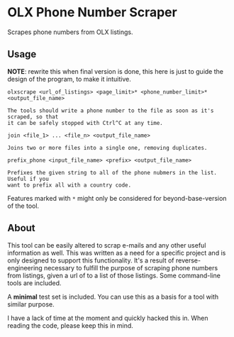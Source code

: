 # OLX Phone Number Scraper

Scrapes phone numbers from OLX listings.

## Usage

**NOTE**: rewrite this when final version is done, this here is just to guide
the design of the program, to make it intuitive.

```
olxscrape <url_of_listings> <page_limit>* <phone_number_limit>* <output_file_name>

The tools should write a phone number to the file as soon as it's scraped, so that
it can be safely stopped with Ctrl^C at any time.
```

```
join <file_1> ... <file_n> <output_file_name>

Joins two or more files into a single one, removing duplicates.

```

```
prefix_phone <input_file_name> <prefix> <output_file_name>

Prefixes the given string to all of the phone nubmers in the list. Useful if you
want to prefix all with a country code.
```

Features marked with `*` might only be considered for beyond-base-version of the
tool.

## About

This tool can be easily altered to scrap e-mails and any other useful information
as well. This was written as a need for a specific project and is only
designed to support this functionality. It's a result of reverse-engineering
necessary to fulfill the purpose of scraping phone numbers from listings,
given a url of to a list of those listings. Some command-line tools are included.

A **minimal** test set is included. You can use this as a basis for a tool
with similar purpose.

I have a lack of time at the moment and quickly hacked this in. When reading the
code, please keep this in mind.
